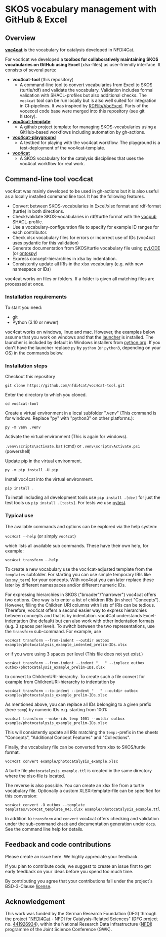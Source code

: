 # SKOS vocabulary management with GitHub & Excel

## Overview

**[voc4cat](https://github.com/nfdi4cat/voc4cat)** is the vocabulary for catalysis developed in NFDI4Cat.

For voc4cat we developed a **toolbox for collaboratively maintaining SKOS vocabularies on GitHub using Excel** (xlsx-files) as user-friendly interface. It consists of several parts:

- **voc4cat-tool** (this repository)
  - A command-line tool to convert vocabularies from Excel to SKOS (turtle/rdf) and validate the vocabulary. Validation includes formal validation with SHACL-profiles but also additional checks. The `voc4cat` tool can be run locally but is also well suited for integration in CI-pipelines. It was inspired by [RDFlib/VocExcel](https://github.com/nfdi4cat/VocExcel). Parts of the vocexcel code base were merged into this repository (see git history).
- **[voc4cat-template](https://github.com/nfdi4cat/voc4cat-template)**
  - A github project template for managing SKOS-vocabularies using a GitHub-based workflows including automation by gh-actions.
- **[voc4cat-playground](https://github.com/nfdi4cat/voc4cat-playground)**
  - A testbed for playing with the voc4cat workflow. The playground is a test-deployment of the voc4cat-template.
- **[voc4cat](https://github.com/nfdi4cat/voc4cat)**
  - A SKOS vocabulary for the catalysis disciplines that uses the voc4cat workflow for real work.

## Command-line tool voc4cat

voc4cat was mainly developed to be used in gh-actions but it is also useful as a locally installed command line tool. It has the following features.

- Convert between SKOS-vocabularies in Excel/xlsx format and rdf-format (turtle) in both directions.
- Check/validate SKOS-vocabularies in rdf/turtle format with the [vocpub](https://w3id.org/profile/vocpub) SHACL-profile.
- Use a vocabulary-configuration file to specify for example ID ranges for each contributor.
- Check xlsx vocabulary files for errors or incorrect use of IDs (voc4cat uses pydantic for this validation)
- Generate documentation from SKOS/turtle vocabulary file using [pyLODE](https://github.com/RDFLib/pyLODE) (or [ontospy](http://lambdamusic.github.io/Ontospy/))
- Express concept-hierarchies in xlsx by indentation.
- Consistently update all IRIs in the xlsx vocabulary (e.g. with new namespace or IDs)

voc4cat works on files or folders. If a folder is given all matching files are processed at once.

### Installation requirements

To start you need:

- git
- Python (3.10 or newer)

voc4cat works on windows, linux and mac. However, the examples below assume that you work on windows
and that the [launcher](https://docs.python.org/3.11/using/windows.html#python-launcher-for-windows) is installed.
The launcher is included by default in Windows installers from [python.org](https://www.python.org/downloads/).
If you don't have the launcher replace `py` by `python` (or `python3`, depending on your OS) in the commands below.

### Installation steps

Checkout this repository

`git clone https://github.com/nfdi4cat/voc4cat-tool.git`

Enter the directory to which you cloned.

`cd voc4cat-tool`

Create a virtual environment in a local subfolder ".venv" (This command is for windows. Replace "py" with "python3" on other platforms.):

`py -m venv .venv`

Activate the virtual environment (This is again for windows).

`.venv\scripts\activate.bat` (cmd) or `.venv\scripts\Activate.ps1` (powershell)

Update pip in the virtual environment.

`py -m pip install -U pip`

Install voc4cat into the virtual environment.

`pip install .`

To install including all development tools use `pip install .[dev]` for just the test tools us `pip install .[tests]`. For tests we use [pytest](https://docs.pytest.org).

### Typical use

The available commands and options can be explored via the help system:

`voc4cat --help` (or simply `voc4cat`)

which lists all available sub commands. These have their own help, for example:

`voc4cat transform --help`

To create a new vocabulary use the voc4cat-adjusted template from the `templates` subfolder.
For starting you can use simple temporary IRIs like (`ex:my_term`) for your concepts.
With voc4cat you can later replace these later by different namespaces and/or different numeric IDs.

For expressing hierarchies in SKOS ("broader"/"narrower") voc4cat offers two options. One way is to enter a list of children IRIs  (in sheet "Concepts"). However, filling the Children URI columns with lists of IRIs can be tedious. Therefore, voc4cat offers a second easier way to express hierarchies between concepts and that is by indentation. voc4Cat understands Excel-indentation (the default) but can also work with other indentation formats (e.g. 3 spaces per level). To switch between the two representations, use the `transform` sub-command. For example, use

`voc4cat transform --from-indent --outdir outbox example/photocatalysis_example_indented_prelim-IDs.xlsx`

or if you were using 3 spaces per level (This file does not yet exist.)

`voc4cat transform --from-indent --indent "   " --inplace outbox outbox\photocatalysis_example_prelim-IDs.xlsx`

to convert to ChildrenURI-hierarchy. To create such a file convert for example from ChildrenURI-hierarchy to indentation by

`voc4cat transform --to-indent --indent "   " --outdir outbox example/photocatalysis_example_prelim-IDs.xlsx`

As mentioned above, you can replace all IDs belonging to a given prefix (here `temp`) by numeric IDs e.g. starting from 1001:

`voc4cat transform --make-ids temp 1001 --outdir outbox example/photocatalysis_example_prelim-IDs.xlsx`

This will consistently update all IRIs matching the `temp:`-prefix in the sheets "Concepts", "Additional Concept Features" and "Collections".

Finally, the vocabulary file can be converted from xlsx to SKOS/turtle format.

`voc4cat convert example/photocatalysis_example.xlsx`

A turtle file `photocatalysis_example.ttl` is created in the same directory where the xlsx-file is located.

The reverse is also possible. You can create an xlsx file from a turtle vocabulary file.
Optionally a custom XLSX-template-file can be specified for this conversion:

`voc4cat convert -O outbox --template templates/voc4cat_template_043.xlsx example/photocatalysis_example.ttl`

In addition to `transform` and `convert` voc4cat offers checking and validation under the sub-command `check` and documentation generation under `docs`.
See the command line help for details.

## Feedback and code contributions

Please create an issue here. We highly appreciate your feedback.

If you plan to contribute code, we suggest to create an issue first to get early feedback on your ideas before you spend too much time.

By contributing you agree that your contributions fall under the project´s BSD-3-Clause [license](LICENSE).

## Acknowledgement

This work was funded by the German Research Foundation (DFG) through the project "[NFDI4Cat](https://www.nfdi4cat.org) - NFDI for Catalysis-Related Sciences" (DFG project no. [441926934](https://gepris.dfg.de/gepris/projekt/441926934)), within the National Research Data Infrastructure ([NFDI](https://www.nfdi.de)) programme of the Joint Science Conference (GWK).

